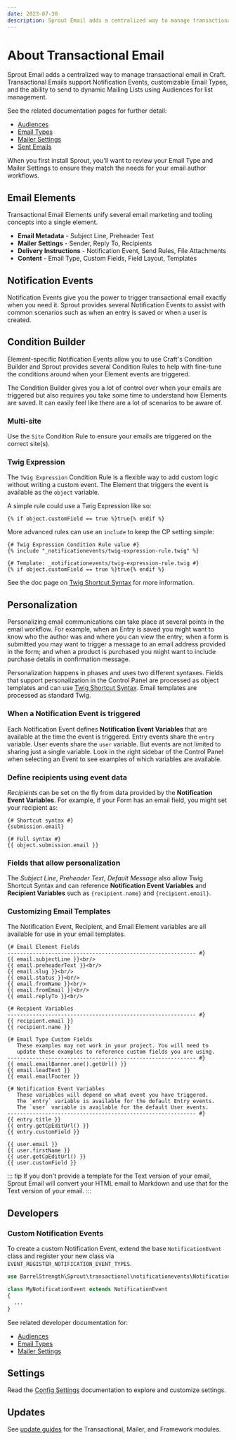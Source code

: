 ```yaml
---
date: 2023-07-30
description: Sprout Email adds a centralized way to manage transactional email in Craft.
---
```


# About Transactional Email

Sprout Email adds a centralized way to manage transactional email in Craft. Transactional Emails support Notification Events, customizable Email Types, and the ability to send to dynamic Mailing 
Lists using Audiences for list management.

See the related documentation pages for further detail:
- [Audiences](./audiences)
- [Email Types](./email-types)
- [Mailer Settings](./mailers)
- [Sent Emails](./sent-email)

When you first install Sprout, you'll want to review your Email Type and Mailer Settings to ensure they match the needs for your email author workflows.

## Email Elements

Transactional Email Elements unify several email marketing and tooling concepts into a single element. 

- **Email Metadata** - Subject Line, Preheader Text
- **Mailer Settings** - Sender, Reply To, Recipients
- **Delivery Instructions** - Notification Event, Send Rules, File Attachments
- **Content** - Email Type, Custom Fields, Field Layout, Templates

## Notification Events

Notification Events give you the power to trigger transactional email exactly when you need it. Sprout provides several Notification Events to assist with common scenarios such as when an entry is saved or when a user is created.

## Condition Builder

Element-specific Notification Events allow you to use Craft's Condition Builder and Sprout provides several Condition Rules to help with fine-tune the conditions around when your Element events are triggered.

The Condition Builder gives you a lot of control over when your emails are triggered but also requires you take some time to understand how Elements are saved. It can easily feel like there are a lot of scenarios to be aware of.

### Multi-site

Use the `Site` Condition Rule to ensure your emails are triggered on the correct site(s).

### Twig Expression

The `Twig Expression` Condition Rule is a flexible way to add custom logic without writing a custom event. The Element that triggers the event is available as the `object` variable.

A simple rule could use a Twig Expression like so:

``` twig
{% if object.customField == true %}true{% endif %} 
```

More advanced rules can use an `include` to keep the CP setting simple:

``` twig
{# Twig Expression Condition Rule value #}
{% include "_notificationevents/twig-expression-rule.twig" %}

{# Template: _notificationevents/twig-expression-rule.twig #}
{% if object.customField == true %}true{% endif %}
```

See the doc page on [Twig Shortcut Syntax](./configuration/twig-shortcut-syntax.md) for more information.

## Personalization

Personalizing email communications can take place at several points in the email workflow. For example, when an Entry is saved you might want to know who the author was and where you can view the entry; when a form is submitted you may want to trigger a message to an email address provided in the form; and when a product is purchased you might want to include purchase details in confirmation message.

Personalization happens in phases and uses two different syntaxes. Fields that support personalization in the Control Panel are processed as object templates and can use [Twig Shortcut Syntax](./configuration/twig-shortcut-syntax.md). Email templates are processed as standard Twig.

### When a Notification Event is triggered

Each Notification Event defines **Notification Event Variables** that are available at the time the event is triggered. Entry events share the `entry` variable. User events share the `user` variable. But events are not limited to sharing just a single variable. Look in the right sidebar of the Control Panel when selecting an Event to see examples of which variables are available.

### Define recipients using event data

_Recipients_ can be set on the fly from data provided by the **Notification Event Variables**. For example, if your Form has an email field, you might set your recipient as:

```twig
{# Shortcut syntax #}
{submission.email}

{# Full syntax #}
{{ object.submission.email }}
```

### Fields that allow personalization

The _Subject Line_, _Preheader Text_, _Default Message_ also allow Twig Shortcut Syntax and can reference **Notification Event Variables** and **Recipient Variables** such as `{recipient.name}` and `{recipient.email}`.

### Customizing Email Templates

The Notification Event, Recipient, and Email Element variables are all available for use in your email templates. 

``` twig
{# Email Element Fields
------------------------------------------------------------ #}
{{ email.subjectLine }}<br/>
{{ email.preheaderText }}<br/>
{{ email.slug }}<br/>
{{ email.status }}<br/>
{{ email.fromName }}<br/>
{{ email.fromEmail }}<br/>
{{ email.replyTo }}<br/>

{# Recpient Variables
------------------------------------------------------------ #}
{{ recipient.email }}
{{ recipient.name }}

{# Email Type Custom Fields 
   These examples may not work in your project. You will need to
   update these examples to reference custom fields you are using.
------------------------------------------------------------ #}
{{ email.emailBanner.one().getUrl() }}
{{ email.leadText }}
{{ email.emailFooter }}

{# Notification Event Variables
   These variables will depend on what event you have triggered.
   The `entry` variable is available for the default Entry events.
   The `user` variable is available for the default User events.
------------------------------------------------------------ #}
{{ entry.title }}
{{ entry.getCpEditUrl() }}
{{ entry.customField }}

{{ user.email }}
{{ user.firstName }}
{{ user.getCpEditUrl() }}
{{ user.customField }}
```

::: tip
If you don't provide a template for the Text version of your email, Sprout Email will convert your HTML email to Markdown and use that for the Text version of your email.
:::

## Developers

### Custom Notification Events

To create a custom Notification Event, extend the base `NotificationEvent` class and register your new class via `EVENT_REGISTER_NOTIFICATION_EVENT_TYPES`.

``` php
use BarrelStrength\Sprout\transactional\notificationevents\NotificationEvent;

class MyNotificationEvent extends NotificationEvent
{
  ...
}
```

See related developer documentation for:

- [Audiences](./audiences)
- [Email Types](./email-types)
- [Mailer Settings](./mailers)

## Settings

Read the [Config Settings](/configuration/sprout-config.md) documentation to explore and customize settings.

## Updates

See [update guides](/update-guides/email.md) for the Transactional, Mailer, and Framework modules.
